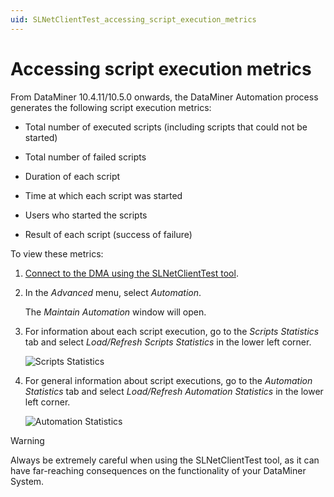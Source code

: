 ```yaml
---
uid: SLNetClientTest_accessing_script_execution_metrics
---
```


# Accessing script execution metrics

From DataMiner 10.4.11/10.5.0 onwards<!--RN 40687-->, the DataMiner Automation process generates the following script execution metrics:

- Total number of executed scripts (including scripts that could not be started)

- Total number of failed scripts

- Duration of each script

- Time at which each script was started

- Users who started the scripts

- Result of each script (success of failure)

To view these metrics:

1. [Connect to the DMA using the SLNetClientTest tool](xref:Connecting_to_a_DMA_with_the_SLNetClientTest_tool).

1. In the *Advanced* menu, select *Automation*.

   The *Maintain Automation* window will open.

1. For information about each script execution, go to the *Scripts Statistics* tab and select *Load/Refresh Scripts Statistics* in the lower left corner.

   ![Scripts Statistics](~/dataminer/images/ScriptsStatistics.jpg)

1. For general information about script executions, go to the *Automation Statistics* tab and select *Load/Refresh Automation Statistics* in the lower left corner.

   ![Automation Statistics](~/dataminer/images/AutomationStatistics.jpg)

> [!WARNING]
> Always be extremely careful when using the SLNetClientTest tool, as it can have far-reaching consequences on the functionality of your DataMiner System.
